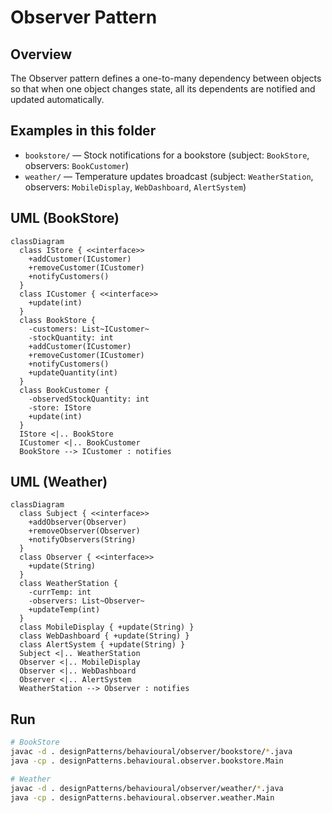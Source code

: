 # Observer Pattern

## Overview
The Observer pattern defines a one-to-many dependency between objects so that when one object changes state, all its dependents are notified and updated automatically.

## Examples in this folder
- `bookstore/` — Stock notifications for a bookstore (subject: `BookStore`, observers: `BookCustomer`)
- `weather/` — Temperature updates broadcast (subject: `WeatherStation`, observers: `MobileDisplay`, `WebDashboard`, `AlertSystem`)

## UML (BookStore)
```mermaid
classDiagram
  class IStore { <<interface>>
    +addCustomer(ICustomer)
    +removeCustomer(ICustomer)
    +notifyCustomers()
  }
  class ICustomer { <<interface>>
    +update(int)
  }
  class BookStore {
    -customers: List~ICustomer~
    -stockQuantity: int
    +addCustomer(ICustomer)
    +removeCustomer(ICustomer)
    +notifyCustomers()
    +updateQuantity(int)
  }
  class BookCustomer {
    -observedStockQuantity: int
    -store: IStore
    +update(int)
  }
  IStore <|.. BookStore
  ICustomer <|.. BookCustomer
  BookStore --> ICustomer : notifies
```

## UML (Weather)
```mermaid
classDiagram
  class Subject { <<interface>>
    +addObserver(Observer)
    +removeObserver(Observer)
    +notifyObservers(String)
  }
  class Observer { <<interface>>
    +update(String)
  }
  class WeatherStation {
    -currTemp: int
    -observers: List~Observer~
    +updateTemp(int)
  }
  class MobileDisplay { +update(String) }
  class WebDashboard { +update(String) }
  class AlertSystem { +update(String) }
  Subject <|.. WeatherStation
  Observer <|.. MobileDisplay
  Observer <|.. WebDashboard
  Observer <|.. AlertSystem
  WeatherStation --> Observer : notifies
```

## Run
```bash
# BookStore
javac -d . designPatterns/behavioural/observer/bookstore/*.java
java -cp . designPatterns.behavioural.observer.bookstore.Main

# Weather
javac -d . designPatterns/behavioural/observer/weather/*.java
java -cp . designPatterns.behavioural.observer.weather.Main
```
